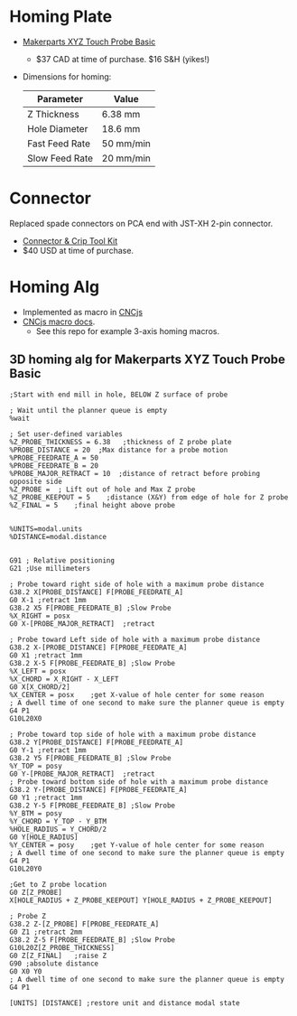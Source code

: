 # Homing Plate
* [Makerparts XYZ Touch Probe Basic](https://makerparts.ca/products/makerparts-xyz-touch-plate)
  * $37 CAD at time of purchase.  $16 S&H (yikes!)
* Dimensions for homing:

  | Parameter | Value|
  | --- | --- |
  | Z Thickness    | 6.38 mm |
  | Hole Diameter  | 18.6 mm |
  | Fast Feed Rate | 50 mm/min |
  | Slow Feed Rate | 20 mm/min | 

# Connector
Replaced spade connectors on PCA end with JST-XH 2-pin connector.
* [Connector & Crip Tool Kit](https://www.amazon.com/gp/product/B07ZK5F8HP/)
* $40 USD at time of purchase.

# Homing Alg
* Implemented as macro in [CNCjs](https://cnc.js.org/)
* [CNCjs macro docs](https://github.com/cncjs/CNCjs-Macros).
  * See this repo for example 3-axis homing macros.

## 3D homing alg for Makerparts XYZ Touch Probe Basic

```
;Start with end mill in hole, BELOW Z surface of probe

; Wait until the planner queue is empty
%wait

; Set user-defined variables
%Z_PROBE_THICKNESS = 6.38	;thickness of Z probe plate
%PROBE_DISTANCE = 20  ;Max distance for a probe motion
%PROBE_FEEDRATE_A = 50
%PROBE_FEEDRATE_B = 20
%PROBE_MAJOR_RETRACT = 10  ;distance of retract before probing opposite side
%Z_PROBE = 	; Lift out of hole and Max Z probe
%Z_PROBE_KEEPOUT = 5	;distance (X&Y) from edge of hole for Z probe 
%Z_FINAL = 5	;final height above probe


%UNITS=modal.units
%DISTANCE=modal.distance


G91 ; Relative positioning
G21 ;Use millimeters

; Probe toward right side of hole with a maximum probe distance
G38.2 X[PROBE_DISTANCE] F[PROBE_FEEDRATE_A]
G0 X-1 ;retract 1mm
G38.2 X5 F[PROBE_FEEDRATE_B] ;Slow Probe
%X_RIGHT = posx
G0 X-[PROBE_MAJOR_RETRACT]	;retract

; Probe toward Left side of hole with a maximum probe distance
G38.2 X-[PROBE_DISTANCE] F[PROBE_FEEDRATE_A]
G0 X1 ;retract 1mm
G38.2 X-5 F[PROBE_FEEDRATE_B] ;Slow Probe
%X_LEFT = posx
%X_CHORD = X_RIGHT - X_LEFT
G0 X[X_CHORD/2]
%X_CENTER = posx	;get X-value of hole center for some reason
; A dwell time of one second to make sure the planner queue is empty
G4 P1
G10L20X0

; Probe toward top side of hole with a maximum probe distance
G38.2 Y[PROBE_DISTANCE] F[PROBE_FEEDRATE_A]
G0 Y-1 ;retract 1mm
G38.2 Y5 F[PROBE_FEEDRATE_B] ;Slow Probe
%Y_TOP = posy
G0 Y-[PROBE_MAJOR_RETRACT]	;retract
; Probe toward bottom side of hole with a maximum probe distance
G38.2 Y-[PROBE_DISTANCE] F[PROBE_FEEDRATE_A]
G0 Y1 ;retract 1mm
G38.2 Y-5 F[PROBE_FEEDRATE_B] ;Slow Probe
%Y_BTM = posy
%Y_CHORD = Y_TOP - Y_BTM
%HOLE_RADIUS = Y_CHORD/2
G0 Y[HOLE_RADIUS]
%Y_CENTER = posy	;get Y-value of hole center for some reason
; A dwell time of one second to make sure the planner queue is empty
G4 P1
G10L20Y0

;Get to Z probe location
G0 Z[Z_PROBE]
X[HOLE_RADIUS + Z_PROBE_KEEPOUT] Y[HOLE_RADIUS + Z_PROBE_KEEPOUT]

; Probe Z
G38.2 Z-[Z_PROBE] F[PROBE_FEEDRATE_A]
G0 Z1 ;retract 2mm
G38.2 Z-5 F[PROBE_FEEDRATE_B] ;Slow Probe
G10L20Z[Z_PROBE_THICKNESS]
G0 Z[Z_FINAL]	;raise Z
G90	;absolute distance
G0 X0 Y0
; A dwell time of one second to make sure the planner queue is empty
G4 P1

[UNITS] [DISTANCE] ;restore unit and distance modal state
```
